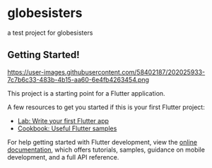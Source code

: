 # globesisters

a test project for globesisters

## Getting Started!

https://user-images.githubusercontent.com/58402187/202025933-7c7b6c33-483b-4b15-aa60-6e4fb4263454.png





This project is a starting point for a Flutter application.

A few resources to get you started if this is your first Flutter project:

- [Lab: Write your first Flutter app](https://docs.flutter.dev/get-started/codelab)
- [Cookbook: Useful Flutter samples](https://docs.flutter.dev/cookbook)

For help getting started with Flutter development, view the
[online documentation](https://docs.flutter.dev/), which offers tutorials,
samples, guidance on mobile development, and a full API reference.

